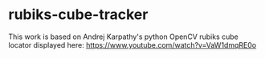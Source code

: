 # rubiks-cube-tracker
This work is based on Andrej Karpathy's python OpenCV rubiks cube locator displayed here:
https://www.youtube.com/watch?v=VaW1dmqRE0o 


